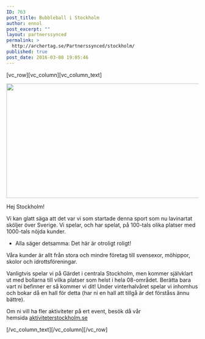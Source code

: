 ```yaml
---
ID: 763
post_title: Bubbleball i Stockholm
author: ennol
post_excerpt: ""
layout: partnerssynced
permalink: >
  http://archertag.se/Partnerssynced/stockholm/
published: true
post_date: 2016-03-08 19:05:46
---
```

[vc_row][vc_column][vc_column_text]
<div id="text_block_image_101295607" class="float-left text_block_image_div h24_normal_text">

<img class="alignnone size-full wp-image-1179" src="http://bubbleball.se/wp-content/uploads/2016/03/Web-bubbleball-och-archertag-stockholm.jpg" alt="" width="1200" height="300" />

Hej Stockholm!

</div>
<div id="block_101295607_text_content" class="text_content">

Vi kan glatt säga att det var vi som startade denna sport som nu lavinartat sköljer över Sverige. Vi spelar, och har spelat, på 100-tals olika platser med 1000-tals nöjda kunder.
- Alla säger detsamma: Det här är otroligt roligt!

Våra kunder är allt från stora och mindre företag till svensexor, möhippor, skolor och idrottsföreningar.

Vanligtvis spelar vi på Gärdet i centrala Stockholm, men kommer självklart ut med bollarna till vilka platser som helst i hela 08-området. Berätta bara vart ni befinner er så kommer vi dit! Under vinterhalvåret spelar vi inhomhus och bokar då en hall för detta (har ni en hall att tillgå är det förståss ännu bättre).

Om ni vill ha fler aktiviteter på ert event, besök då vår hemsida <a href="http://www.aktiviteterstockholm.se/" target="_blank" rel="noopener">aktiviteterstockholm.se</a>

</div>
[/vc_column_text][/vc_column][/vc_row]